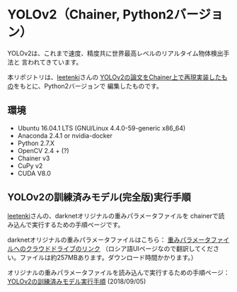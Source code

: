 # YOLOv2（Chainer, Python2バージョン）
YOLOv2は、これまで速度、精度共に世界最高レベルのリアルタイム物体検出手法と
言われてきています。

本リポジトリは、<a href="https://github.com/leetenki">leetenki</a>さんの
<a href="https://github.com/leetenki/YOLOv2">YOLOv2の論文をChainer上で再現実装したもの</a>をもとに、Python2バージョンで
編集したものです。


## 環境
- Ubuntu 16.04.1 LTS (GNU/Linux 4.4.0-59-generic x86_64)
- Anaconda 2.4.1 or nvidia-docker
- Python 2.7.X
- OpenCV 2.4 + (?)
- Chainer v3
- CuPy v2
- CUDA V8.0



## YOLOv2の訓練済みモデル(完全版)実行手順
<a href="https://github.com/leetenki">leetenki</a>さんの、darknetオリジナルの重みパラメータファイルを
chainerで読み込んで実行するための手順ページです。

darknetオリジナルの重みパラメータファイルはこちら：
<a href="https://cloud.mail.ru/public/KzyC/B9FVxwyw9">重みパラメータファイルへのクラウドドライブのリンク</a>
（ロシア語UIページなので翻訳してください。ファイルは約257MBあります。ダウンロード時間かかります。）

オリジナルの重みパラメータファイルを読み込んで実行するための手順ページ：
[YOLOv2の訓練済みモデル実行手順](https://github.com/leetenki/YOLOv2/blob/master/YOLOv2_execute.md) (2018/09/05)
